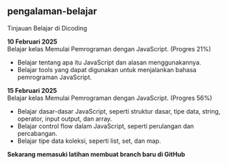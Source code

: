 ## pengalaman-belajar

Tinjauan Belajar di Dicoding

**10 Februari 2025**<br>
Belajar kelas Memulai Pemrograman dengan JavaScript. (Progres 21%)  
* Belajar tentang apa itu JavaScript dan alasan menggunakannya.
* Belajar tools yang dapat digunakan untuk menjalankan bahasa pemrograman JavaScript.

**15 Februari 2025**<br>
Belajar kelas Memulai Pemrograman dengan JavaScript. (Progres 56%)  
* Belajar dasar-dasar JavaScript, seperti struktur dasar, tipe data, string, operator, input output, dan array.
* Belajar control flow dalam JavaScript, seperti perulangan dan percabangan.
* Belajar tipe data koleksi, seperti list, set, dan map.

**Sekarang memasuki latihan membuat branch baru di GitHub**
